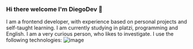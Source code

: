### Hi there welcome  I'm DiegoDev 👋
I am a frontend developer, with experience based on personal projects and self-taught learning. I am currently studying in platzi, programming and English.
I am a very curious person, who likes to investigate.
I use the following technologies:
![image](https://user-images.githubusercontent.com/105946956/182460664-ddb3433e-e087-40eb-bb4e-15329b052012.png)
